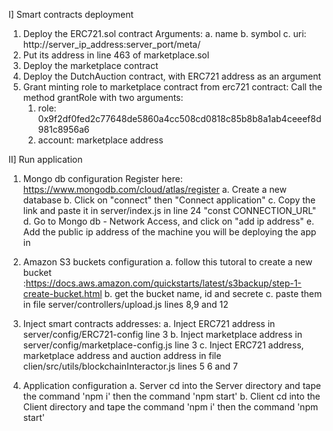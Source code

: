 I] Smart contracts deployment
1. Deploy the ERC721.sol contract
  Arguments:
  a. name
  b. symbol
  c. uri: http://server_ip_address:server_port/meta/
2. Put its address in line 463 of marketplace.sol
3. Deploy the marketplace contract
4. Deploy the DutchAuction contract, with ERC721 address as an argument
5. Grant minting role to marketplace contract from erc721 contract:
   Call the method grantRole with two arguments:
   1. role: 0x9f2df0fed2c77648de5860a4cc508cd0818c85b8b8a1ab4ceeef8d981c8956a6
   2. account: marketplace address

II] Run application
  1. Mongo db configuration
  Register here: https://www.mongodb.com/cloud/atlas/register
    a. Create a new database
    b. Click on "connect" then "Connect application"
    c. Copy the link and paste it in server/index.js in line 24 "const CONNECTION_URL"
    d. Go to Mongo db - Network Access, and click on "add ip address"
    e. Add the public ip address of the machine you will be deploying the app in

  2. Amazon S3 buckets configuration
    a. follow this tutoral to create a new bucket :https://docs.aws.amazon.com/quickstarts/latest/s3backup/step-1-create-bucket.html
    b. get the bucket name, id and secrete
    c. paste them in file server/controllers/upload.js lines 8,9 and 12

  3. Inject smart contracts addresses:
    a. Inject ERC721 address in server/config/ERC721-config line 3
    b. Inject marketplace address in server/config/marketplace-config.js line 3
    c. Inject ERC721 address, marketplace address and auction address in file clien/src/utils/blockchainInteractor.js lines 5 6 and 7

  4. Application configuration
    a. Server
      cd into the Server directory and tape the command 'npm i' then the command 'npm start'
    b. Client
      cd into the Client directory and tape the command 'npm i' then the command 'npm start'
